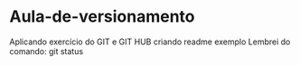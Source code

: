 # Aula-de-versionamento
Aplicando exercício do GIT e GIT HUB
criando readme exemplo
Lembrei do comando: git status

